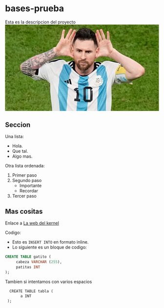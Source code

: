 # bases-prueba
Esta es la descripcion del proyecto
![La mejor imagen de Linux](messi.jpeg)

## Seccion
Una lista:
- Hola.
- Que tal.
- Algo mas.

Otra lista ordenada:
1. Primer paso
2. Segundo paso
     - Importante
     - Recordar
3. Tercer paso

## Mas cositas
Enlace a [La web del kernel](https://kernel.org)

Codigo:

- Esto es `INSERT INTO` en formato inline.
- Lo siguiente es un bloque de codigo:

```sql
CREATE TABLE gatito (
     cabeza VARCHAR (255),
     patitas INT
);
```

Tambien si intentamos con varios espacios

      CREATE TABLE tabla (
           a INT
     );
```
